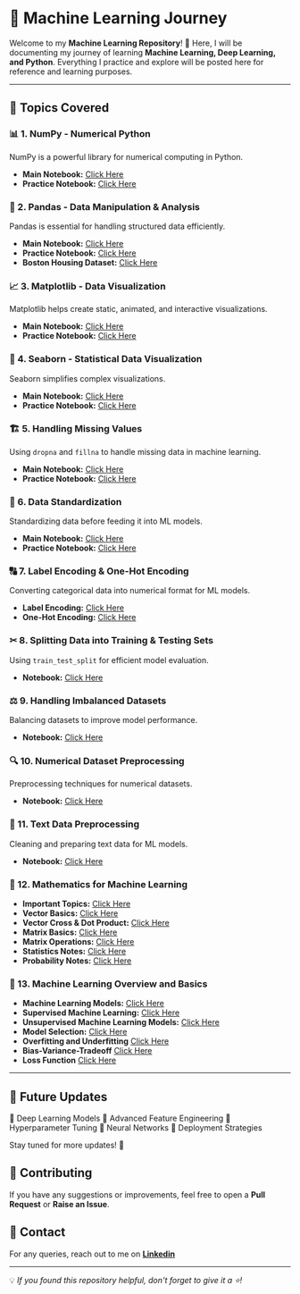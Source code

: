 # 🚀 Machine Learning Journey

Welcome to my **Machine Learning Repository**! 🎯 Here, I will be documenting my journey of learning **Machine Learning, Deep Learning, and Python**. Everything I practice and explore will be posted here for reference and learning purposes.

---

## 📌 Topics Covered

### 📊 1. NumPy - Numerical Python
NumPy is a powerful library for numerical computing in Python.
- **Main Notebook:** [Click Here](https://github.com/KARTIKPARATKAR/MACHINE-LEARNING-WORK/blob/main/3_1_numpy(numerical_python).ipynb)
- **Practice Notebook:** [Click Here](https://github.com/KARTIKPARATKAR/MACHINE-LEARNING-WORK/blob/main/NumpyPractice.ipynb)

### 📝 2. Pandas - Data Manipulation & Analysis
Pandas is essential for handling structured data efficiently.
- **Main Notebook:** [Click Here](https://github.com/KARTIKPARATKAR/MY-MACHINE-LEARNING-WORK/blob/main/PANDAS.ipynb)
- **Practice Notebook:** [Click Here](https://github.com/KARTIKPARATKAR/MACHINE-LEARNING-WORK/blob/main/PandasPractice.ipynb)
- **Boston Housing Dataset:** [Click Here](https://github.com/KARTIKPARATKAR/MY-MACHINE-LEARNING-WORK/blob/main/BostonHousing.csv)

### 📈 3. Matplotlib - Data Visualization
Matplotlib helps create static, animated, and interactive visualizations.
- **Main Notebook:** [Click Here](https://github.com/KARTIKPARATKAR/MY-MACHINE-LEARNING-WORK/blob/main/MATPLOTLIB.ipynb)
- **Practice Notebook:** [Click Here](https://github.com/KARTIKPARATKAR/MACHINE-LEARNING-WORK/blob/main/MatplotlibPractice.ipynb)

### 🎨 4. Seaborn - Statistical Data Visualization
Seaborn simplifies complex visualizations.
- **Main Notebook:** [Click Here](https://github.com/KARTIKPARATKAR/MY-MACHINE-LEARNING-WORK/blob/main/Seaborn.ipynb)
- **Practice Notebook:** [Click Here](https://github.com/KARTIKPARATKAR/MACHINE-LEARNING-WORK/blob/main/SeabornPractice.ipynb)

### 🏗 5. Handling Missing Values
Using `dropna` and `fillna` to handle missing data in machine learning.
- **Main Notebook:** [Click Here](https://github.com/KARTIKPARATKAR/MY-MACHINE-LEARNING-WORK/blob/main/HandlingMissingValues.ipynb)
- **Practice Notebook:** [Click Here](https://github.com/KARTIKPARATKAR/MACHINE-LEARNING-WORK/blob/main/handlingmissingvaluesbyimputationanddropping.ipynb)

### 🔢 6. Data Standardization
Standardizing data before feeding it into ML models.
- **Main Notebook:** [Click Here](https://github.com/KARTIKPARATKAR/MY-MACHINE-LEARNING-WORK/blob/main/DataStandardization.ipynb)
- **Practice Notebook:** [Click Here](https://github.com/KARTIKPARATKAR/MACHINE-LEARNING-WORK/blob/main/FeatureScaling.ipynb)

### 🔠 7. Label Encoding & One-Hot Encoding
Converting categorical data into numerical format for ML models.
- **Label Encoding:** [Click Here](https://github.com/KARTIKPARATKAR/MACHINE-LEARNING-WORK/blob/main/LabelEncoding.ipynb)
- **One-Hot Encoding:** [Click Here](https://github.com/KARTIKPARATKAR/MACHINE-LEARNING-WORK/blob/main/onehotencoding.ipynb)

### ✂ 8. Splitting Data into Training & Testing Sets
Using `train_test_split` for efficient model evaluation.
- **Notebook:** [Click Here](https://github.com/KARTIKPARATKAR/MACHINE-LEARNING-WORK/blob/main/TrainTestSplitTheData.ipynb)

### ⚖ 9. Handling Imbalanced Datasets
Balancing datasets to improve model performance.
- **Notebook:** [Click Here](https://github.com/KARTIKPARATKAR/MACHINE-LEARNING-WORK/blob/main/HandelingImbalancedDataset.ipynb)

### 🔍 10. Numerical Dataset Preprocessing
Preprocessing techniques for numerical datasets.
- **Notebook:** [Click Here](https://github.com/KARTIKPARATKAR/MACHINE-LEARNING-WORK/blob/main/NumericalDatasetPreprocessing.ipynb)

### 📝 11. Text Data Preprocessing
Cleaning and preparing text data for ML models.
- **Notebook:** [Click Here](https://github.com/KARTIKPARATKAR/MACHINE-LEARNING-WORK/blob/main/TextDatasetPreprocessing.ipynb)

### 📐 12. Mathematics for Machine Learning
- **Important Topics:** [Click Here](https://github.com/KARTIKPARATKAR/MACHINE-LEARNING-WORK/blob/main/MathsForMl.txt)
- **Vector Basics:** [Click Here](https://github.com/KARTIKPARATKAR/MACHINE-LEARNING-WORK/blob/main/VectorOperationsINPython.ipynb)
- **Vector Cross & Dot Product:** [Click Here](https://github.com/KARTIKPARATKAR/MACHINE-LEARNING-WORK/blob/main/VectoDotAndCrossProducts.ipynb)
- **Matrix Basics:** [Click Here](https://github.com/KARTIKPARATKAR/MACHINE-LEARNING-WORK/blob/main/MatrixInMachineLearning.ipynb)
- **Matrix Operations:** [Click Here](https://github.com/KARTIKPARATKAR/MACHINE-LEARNING-WORK/blob/main/MatrixOperations.ipynb)
- **Statistics Notes:** [Click Here](https://github.com/KARTIKPARATKAR/MACHINE-LEARNING-WORK/blob/main/StatisticsNotes.ipynb)
-  **Probability Notes:** [Click Here](https://github.com/KARTIKPARATKAR/MACHINE-LEARNING-WORK/blob/main/ProbabilityNotes.ipynb)

### 📐 13. Machine Learning Overview and Basics
- **Machine Learning Models:** [Click Here](https://github.com/KARTIKPARATKAR/MACHINE-LEARNING-WORK/blob/main/Machine_Learning_Models.ipynb)
-  **Supervised Machine Learning:** [Click Here](https://github.com/KARTIKPARATKAR/MACHINE-LEARNING-WORK/blob/main/Supervised_Learning_Algorithms.ipynb)
-  **Unsupervised Machine Learning Models:** [Click Here](https://github.com/KARTIKPARATKAR/MACHINE-LEARNING-WORK/blob/main/Unsupervised_Machine_Learning_Models.ipynb)
-  **Model Selection:** [Click Here](https://github.com/KARTIKPARATKAR/MACHINE-LEARNING-WORK/blob/main/Model_Selection.ipynb)
-  **Overfitting and Underfitting** [Click Here](https://github.com/KARTIKPARATKAR/MACHINE-LEARNING-WORK/blob/main/OverfittingAndUnderfitting.ipynb)
-  **Bias-Variance-Tradeoff** [Click Here](https://github.com/KARTIKPARATKAR/MACHINE-LEARNING-WORK/blob/main/BIasVarianceTradeoff.ipynb)
-  **Loss Function** [Click Here](https://github.com/KARTIKPARATKAR/MACHINE-LEARNING-WORK/blob/main/LossFunction.ipynb)

---

## 🎯 Future Updates
🔹 Deep Learning Models 🔹 Advanced Feature Engineering 🔹 Hyperparameter Tuning 🔹 Neural Networks 🔹 Deployment Strategies

Stay tuned for more updates! 🚀

## 🤝 Contributing
If you have any suggestions or improvements, feel free to open a **Pull Request** or **Raise an Issue**.

## 📩 Contact
For any queries, reach out to me on **[Linkedin](https://www.linkedin.com/in/kartik-paratkar-91917222b/)** 

---

💡 *If you found this repository helpful, don't forget to give it a ⭐!*
